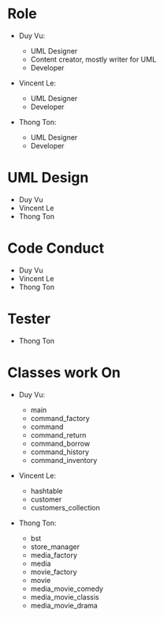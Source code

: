 # Role
- Duy Vu:
  + UML Designer
  + Content creator, mostly writer for UML
  + Developer
  
- Vincent Le: 
  + UML Designer
  + Developer

- Thong Ton: 
  + UML Designer
  + Developer

# UML Design
- Duy Vu
- Vincent Le
- Thong Ton

# Code Conduct
- Duy Vu
- Vincent Le
- Thong Ton

# Tester
- Thong Ton

# Classes work On
- Duy Vu:
  + main
  + command_factory
  + command
  + command_return
  + command_borrow
  + command_history
  + command_inventory
  
- Vincent Le:
  + hashtable
  + customer
  + customers_collection
  
- Thong Ton:
  + bst
  + store_manager
  + media_factory
  + media
  + movie_factory
  + movie
  + media_movie_comedy
  + media_movie_classis
  + media_movie_drama
